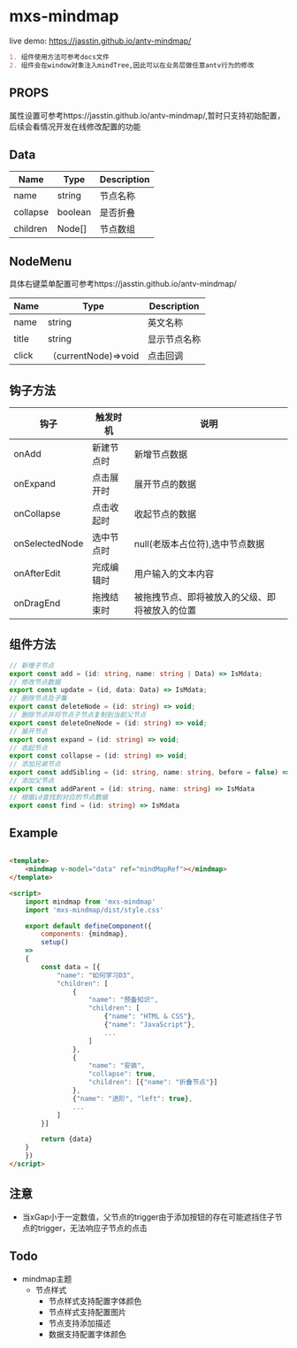 # mxs-mindmap

live demo: https://jasstin.github.io/antv-mindmap/

```markdown
1. 组件使用方法可参考docs文件
2. 组件会在window对象注入mindTree,因此可以在业务层做任意antv行为的修改
```

## PROPS

属性设置可参考https://jasstin.github.io/antv-mindmap/,暂时只支持初始配置，后续会看情况开发在线修改配置的功能

## Data

| Name         | Type              | Description          |
| ---          | ---               | ---                  |
| name         | string            | 节点名称               |
| collapse     | boolean           | 是否折叠               |
| children     | Node[]            | 节点数组               |

## NodeMenu

具体右键菜单配置可参考https://jasstin.github.io/antv-mindmap/

| Name         | Type              | Description          |
| ---          | ---               | ---                  |
| name         | string            | 英文名称               |
| title        | string            | 显示节点名称               |
| click        |（currentNode)=>void | 点击回调               |

## 钩子方法

| 钩子             | 触发时机  | 说明                      |
|----------------|-------|-------------------------|
| onAdd          | 新建节点时 | 新增节点数据                  |
| onExpand       | 点击展开时 | 展开节点的数据                 |
| onCollapse     | 点击收起时 | 收起节点的数据                 |
| onSelectedNode | 选中节点时 | null(老版本占位符),选中节点数据                  |
| onAfterEdit    | 完成编辑时 | 用户输入的文本内容               |
| onDragEnd      | 拖拽结束时 | 被拖拽节点、即将被放入的父级、即将被放入的位置 |

## 组件方法

```ts
// 新增子节点
export const add = (id: string, name: string | Data) => IsMdata;
// 修改节点数据
export const update = (id, data: Data) => IsMdata;
// 删除节点及子集
export const deleteNode = (id: string) => void;
// 删除节点并将节点子节点复制到当前父节点
export const deleteOneNode = (id: string) => void;
// 展开节点
export const expand = (id: string) => void;
// 收起节点
export const collapse = (id: string) => void;
// 添加兄弟节点
export const addSibling = (id: string, name: string, before = false) => IsMdata
// 添加父节点
export const addParent = (id: string, name: string) => IsMdata
// 根据id查找到对应的节点数据
export const find = (id: string) => IsMdata
```

## Example

```html

<template>
    <mindmap v-model="data" ref="mindMapRef"></mindmap>
</template>

<script>
    import mindmap from 'mxs-mindmap'
    import 'mxs-mindmap/dist/style.css'

    export default defineComponent({
        components: {mindmap},
        setup()
    =>
    {
        const data = [{
            "name": "如何学习D3",
            "children": [
                {
                    "name": "预备知识",
                    "children": [
                        {"name": "HTML & CSS"},
                        {"name": "JavaScript"},
                        ...
                    ]
                },
                {
                    "name": "安装",
                    "collapse": true,
                    "children": [{"name": "折叠节点"}]
                },
                {"name": "进阶", "left": true},
                ...
            ]
        }]

        return {data}
    }
    })
</script>
```

## 注意

- 当xGap小于一定数值，父节点的trigger由于添加按钮的存在可能遮挡住子节点的trigger，无法响应子节点的点击

## Todo

- mindmap主题
    - 节点样式
        - 节点样式支持配置字体颜色
        - 节点样式支持配置图片
        - 节点支持添加描述
        - 数据支持配置字体颜色

